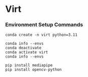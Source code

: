 # Virt

### Environment Setup Commands

```
conda create -n virt python=3.11

conda info --envs
conda deactivate
conda activate virt
conda info --envs

pip install mediapipe
pip install opencv-python
```
